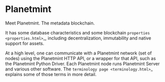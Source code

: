 
# Planetmint

Meet Planetmint. The metadata blockchain.

It has some database characteristics and some blockchain `properties <properties.html>`_,
including decentralization, immutability and native support for assets.

At a high level, one can communicate with a Planetmint network (set of nodes) using the Planetmint HTTP API, or a wrapper for that API, such as the Planetmint Python Driver. Each Planetmint node runs Planetmint Server and various other software. The `terminology page <terminology.html>`_ explains some of those terms in more detail.
